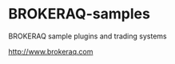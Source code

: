 BROKERAQ-samples
================

BROKERAQ sample plugins and trading systems

http://www.brokeraq.com
